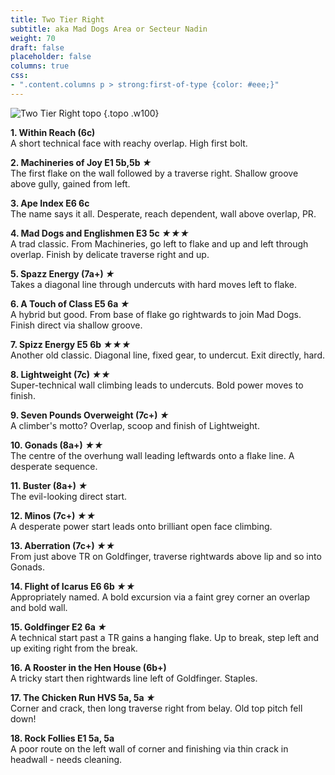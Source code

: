 ```yaml
---
title: Two Tier Right
subtitle: aka Mad Dogs Area or Secteur Nadin
weight: 70
draft: false
placeholder: false
columns: true
css:
- ".content.columns p > strong:first-of-type {color: #eee;}"
---
```



![Two Tier Right topo](/img/peak/cheedale/Two-Tier-RH-copy.jpg)
{.topo .w100}

**1. Within Reach (6c)**  
A short technical face with reachy overlap. High first bolt.

**2. Machineries of Joy E1 5b,5b *★***  
The first flake on the wall followed by a traverse right. Shallow groove above gully, gained from left.

**3. Ape Index E6 6c**  
The name says it all. Desperate, reach dependent, wall above overlap, PR.

**4. Mad Dogs and Englishmen E3 5c *★★★***  
A trad classic. From Machineries, go left to flake and up and left through overlap. Finish by delicate traverse right and up.

**5. Spazz Energy (7a+) *★***  
Takes a diagonal line through undercuts with hard moves left to flake.

**6. A Touch of Class E5 6a *★***  
A hybrid but good. From base of flake go rightwards to join Mad Dogs. Finish direct via shallow groove.

**7. Spizz Energy E5 6b *★★★***  
Another old classic. Diagonal line, fixed gear, to undercut. Exit directly, hard.

**8. Lightweight (7c) *★★***  
Super-technical wall climbing leads to undercuts. Bold power moves to finish.

**9. Seven Pounds Overweight (7c+) *★***  
A climber's motto? Overlap, scoop and finish of Lightweight.

**10. Gonads (8a+) *★★***  
The centre of the overhung wall leading leftwards onto a flake line. A desperate sequence.

**11. Buster (8a+) *★***  
The evil-looking direct start.

**12. Minos (7c+) *★★***  
A desperate power start leads onto brilliant open face climbing.

**13. Aberration (7c+) *★★***  
From just above TR on Goldfinger, traverse rightwards above lip and so into Gonads.

**14. Flight of Icarus E6 6b *★★***  
Appropriately named. A bold excursion via a faint grey corner an overlap and bold wall.

**15. Goldfinger E2 6a *★***  
A technical start past a TR gains a hanging flake. Up to break, step left and up exiting right from the break.

**16. A Rooster in the Hen House (6b+)**  
A tricky start then rightwards line left of Goldfinger. Staples.

**17. The Chicken Run HVS 5a, 5a *★***  
Corner and crack, then long traverse right from belay. Old top pitch fell down!

**18. Rock Follies E1 5a, 5a**  
A poor route on the left wall of corner and finishing via thin crack in headwall - needs cleaning.